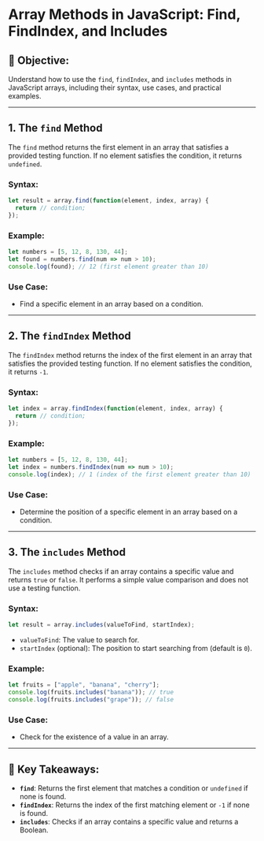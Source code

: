 # Array Methods in JavaScript: Find, FindIndex, and Includes

## 🎯 Objective:
Understand how to use the `find`, `findIndex`, and `includes` methods in JavaScript arrays, including their syntax, use cases, and practical examples.

---

## **1. The `find` Method**
The `find` method returns the first element in an array that satisfies a provided testing function. If no element satisfies the condition, it returns `undefined`.

### Syntax:
```javascript
let result = array.find(function(element, index, array) {
  return // condition;
});
```

### Example:
```javascript
let numbers = [5, 12, 8, 130, 44];
let found = numbers.find(num => num > 10);
console.log(found); // 12 (first element greater than 10)
```

### Use Case:
- Find a specific element in an array based on a condition.

---

## **2. The `findIndex` Method**
The `findIndex` method returns the index of the first element in an array that satisfies the provided testing function. If no element satisfies the condition, it returns `-1`.

### Syntax:
```javascript
let index = array.findIndex(function(element, index, array) {
  return // condition;
});
```

### Example:
```javascript
let numbers = [5, 12, 8, 130, 44];
let index = numbers.findIndex(num => num > 10);
console.log(index); // 1 (index of the first element greater than 10)
```

### Use Case:
- Determine the position of a specific element in an array based on a condition.

---

## **3. The `includes` Method**
The `includes` method checks if an array contains a specific value and returns `true` or `false`. It performs a simple value comparison and does not use a testing function.

### Syntax:
```javascript
let result = array.includes(valueToFind, startIndex);
```
- `valueToFind`: The value to search for.
- `startIndex` (optional): The position to start searching from (default is `0`).

### Example:
```javascript
let fruits = ["apple", "banana", "cherry"];
console.log(fruits.includes("banana")); // true
console.log(fruits.includes("grape")); // false
```

### Use Case:
- Check for the existence of a value in an array.

---

## 🌟 Key Takeaways:
- **`find`**: Returns the first element that matches a condition or `undefined` if none is found.
- **`findIndex`**: Returns the index of the first matching element or `-1` if none is found.
- **`includes`**: Checks if an array contains a specific value and returns a Boolean.
